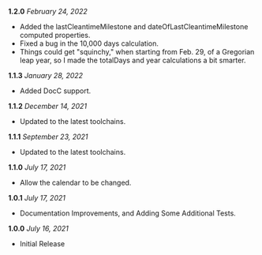 **1.2.0** *February 24, 2022*

- Added the lastCleantimeMilestone and dateOfLastCleantimeMilestone computed properties.
- Fixed a bug in the 10,000 days calculation.
- Things could get "squinchy," when starting from Feb. 29, of a Gregorian leap year, so I made the totalDays and year calculations a bit smarter.

**1.1.3** *January 28, 2022*

- Added DocC support.

**1.1.2** *December 14, 2021*

- Updated to the latest toolchains.

**1.1.1** *September 23, 2021*

- Updated to the latest toolchains.

**1.1.0** *July 17, 2021*

- Allow the calendar to be changed.

**1.0.1** *July 17, 2021*

- Documentation Improvements, and Adding Some Additional Tests.

**1.0.0** *July 16, 2021*

- Initial Release
